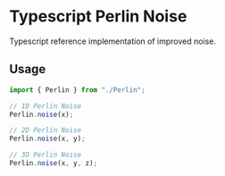 # Typescript Perlin Noise

Typescript reference implementation of improved noise.

## Usage

```ts
import { Perlin } from "./Perlin";

// 1D Perlin Noise
Perlin.noise(x);

// 2D Perlin Noise
Perlin.noise(x, y);

// 3D Perlin Noise
Perlin.noise(x, y, z);
```
